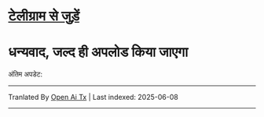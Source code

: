 # [**टेलीग्राम से जुड़ें**](https://t.me/Offical_Im_kazuha)  
# धन्यवाद, जल्द ही अपलोड किया जाएगा

अंतिम अपडेट: <!--TIME-->

---

Tranlated By [Open Ai Tx](https://github.com/OpenAiTx/OpenAiTx) | Last indexed: 2025-06-08

---